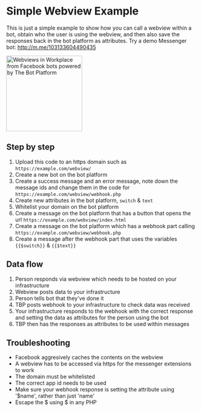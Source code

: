 # Simple Webview Example

This is just a simple example to show how you can call a webview within a bot, obtain who the user is using the webview, and then also save the responses back in the bot platform as attributes. Try a demo Messenger bot: http://m.me/103133604490435

<img src="/screenshots/webview.gif?raw=true" width="200px" alt="Webviews in Workplace from Facebook bots powered by The Bot Platform">


## Step by step

1) Upload this code to an https domain such as `https://example.com/webview/`
2) Create a new bot on the bot platform
3) Create a success message and an error message, note down the message ids and change them in the code for `https://example.com/webview/webhook.php`
4) Create new attributes in the bot platform, `switch` & `text`
5) Whitelist your domain on the bot platform
6) Create a message on the bot platform that has a button that opens the url `https://example.com/webview/index.html`
7) Create a message on the bot platform which has a webhook part calling `https://example.com/webview/webhook.php`
8) Create a message after the webhook part that uses the variables `{{$switch}}` & `{{$text}}`

## Data flow

1) Person responds via webview which needs to be hosted on your infrastructure
2) Webview posts data to your infrastructure
3) Person tells bot that they've done it
4) TBP posts webhook to your infrastructure to check data was received
5) Your infrastructure responds to the webhook with the correct response and setting the data as attributes for the person using the bot
6) TBP then has the responses as attributes to be used within messages

## Troubleshooting

- Facebook aggresively caches the contents on the webview
- A webview has to be accessed via https for the messenger extensions to work
- The domain must be whitelisted
- The correct app id needs to be used
- Make sure your webhook response is setting the attribute using '$name', rather than just 'name'
- Escape the $ using \$ in any PHP



